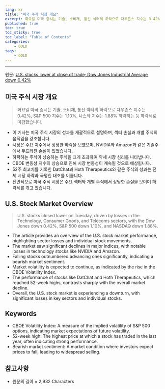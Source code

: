 ```yaml
---
lang: kr
title: "미국 주식 시장 개요"
excerpt: 화요일 미국 증시는 기술, 소비재, 통신 섹터의 하락으로 다우존스 지수는 0.42%, S&P 500 지수는 1.10%, 나스닥 지수는 1.88% 하락하는 등 하락세로 마감했습니다.
published: true
toc: true
toc_sticky: true
toc_label: "Table of Contents"
categories:
    - GOLD
tags:
    - GOLD
---
```


---

  원문: [U.S. stocks lower at close of trade; Dow Jones Industrial Average down 0.42%](https://www.investing.com/news/stock-market-news/us-stocks-lower-at-close-of-trade-dow-jones-industrial-average-down-042-3801408)

## 미국 주식 시장 개요

> 화요일 미국 증시는 기술, 소비재, 통신 섹터의 하락으로 다우존스 지수는 0.42%, S&P 500 지수는 1.10%, 나스닥 지수는 1.88% 하락하는 등 하락세로 마감했습니다.


- 이 기사는 미국 주식 시장의 성과를 개괄적으로 설명하며, 섹터 손실과 개별 주식의 움직임을 강조합니다.
- 시장은 주요 지수에서 상당한 하락을 보였으며, NVIDIA와 Amazon과 같은 기술주에서 두드러진 손실이 있었습니다.
- 하락하는 주식이 상승하는 주식을 크게 초과하여 약세 시장 심리를 나타냅니다.
- CBOE 변동성 지수의 상승으로 인해 시장 변동성이 계속될 것으로 예상됩니다.
- 52주 최고치를 기록한 DatChat과 Hoth Therapeutics와 같은 주식의 성과는 전체 시장 하락과 극명한 대조를 이룹니다.
- 전반적으로 미국 주식 시장은 주요 섹터와 개별 주식에서 상당한 손실을 보이며 하락세를 겪고 있습니다.

## U.S. Stock Market Overview

> U.S. stocks closed lower on Tuesday, driven by losses in the Technology, Consumer Goods, and Telecoms sectors, with the Dow Jones down 0.42%, S&P 500 down 1.10%, and NASDAQ down 1.88%.


- The article provides an overview of the U.S. stock market performance, highlighting sector losses and individual stock movements.
- The market saw significant declines in major indices, with notable losses in technology stocks like NVIDIA and Amazon.
- Falling stocks outnumbered advancing ones significantly, indicating a bearish market sentiment.
- Market volatility is expected to continue, as indicated by the rise in the CBOE Volatility Index.
- The performance of stocks like DatChat and Hoth Therapeutics, which reached 52-week highs, contrasts sharply with the overall market decline.
- Overall, the U.S. stock market is experiencing a downturn, with significant losses in key sectors and individual stocks.

## Keywords

- CBOE Volatility Index: A measure of the implied volatility of S&P 500 options, indicating market expectations of future volatility.
- 52-week high: The highest price at which a stock has traded in the last year, often indicating strong performance.
- Bearish market sentiment: A market condition where investors expect prices to fall, leading to widespread selling.

## 참고사항

- 원문의 길이 = 2,932 Characters

